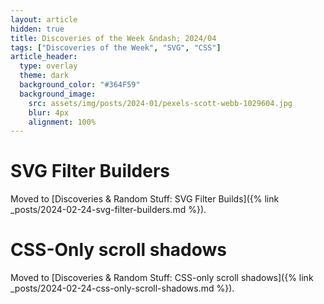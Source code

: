 ```yaml
---
layout: article
hidden: true
title: Discoveries of the Week &ndash; 2024/04
tags: ["Discoveries of the Week", "SVG", "CSS"]
article_header:
  type: overlay
  theme: dark
  background_color: "#364F59"
  background_image:
    src: assets/img/posts/2024-01/pexels-scott-webb-1029604.jpg
    blur: 4px
    alignment: 100%
---
```


# SVG Filter Builders
Moved to [Discoveries & Random Stuff: SVG Filter Builds]({% link _posts/2024-02-24-svg-filter-builders.md %}).

# CSS-Only scroll shadows
Moved to [Discoveries & Random Stuff: CSS-only scroll shadows]({% link _posts/2024-02-24-css-only-scroll-shadows.md %}).
